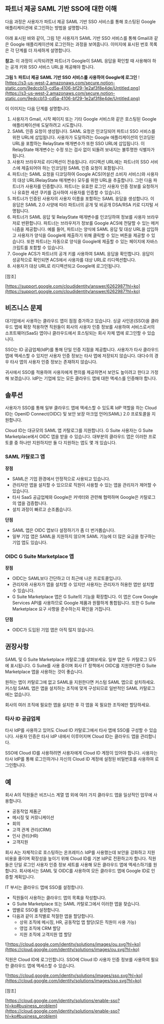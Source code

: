 ## 파트너 제공 SAML 기반 SSO에 대한 이해

다음 과정은 사용자가 파트너 제공 SAML 기반 SSO 서비스를 통해 호스팅된 Google 애플리케이션에 로그인하는 방법을 설명합니다.

아래 표시된 바와 같이, 그림 1은 사용자가 SAML 기반 SSO 서비스를 통해 Gmail과 같은 Google 애플리케이션에 로그인하는 과정을 보여줍니다. 이미지에 표시된 번호 목록은 각 단계를 더 자세하게 설명합니다.

**참고:** 이 과정이 시작되려면 파트너가 Google이 SAML 응답을 확인할 때 사용해야 하는 공개 키와 SSO 서비스 URL을 제공해야 합니다.

**그림 1: 파트너 제공 SAML 기반 SSO 서비스를 사용하여 Google에 로그인**
![https://s3-us-west-2.amazonaws.com/secure.notion-static.com/9edccb13-cd5a-4106-bf29-1e2af3f8e4de/Untitled.png](https://s3-us-west-2.amazonaws.com/secure.notion-static.com/9edccb13-cd5a-4106-bf29-1e2af3f8e4de/Untitled.png)

이 이미지는 다음 단계를 설명합니다.

1. 사용자가 Gmail, 시작 페이지 또는 기타 Google 서비스와 같은 호스팅된 Google 애플리케이션에 도달하려고 시도합니다.
2. SAML 인증 요청이 생성됩니다. SAML 요청은 인코딩되어 파트너 SSO 서비스를 위한 URL에 삽입됩니다. 사용자가 도달하려는 Google 애플리케이션의 인코딩된 URL을 포함하는 RelayState 매개변수가 또한 SSO URL에 삽입됩니다. 이 RelayState 매개변수는 수정 또는 검사 없이 되돌려 보내지는 불투명한 식별자가 됩니다.
3. 사용자 브라우저로 리디렉션이 전송됩니다. 리디렉션 URL에는 파트너의 SSO 서비스에 제출되어야 하는 인코딩된 SAML 인증 요청이 포함됩니다.
4. 파트너는 SAML 요청을 디코딩하여 Google ACS(어설션 소비자 서비스)와 사용자의 대상 URL(RelayState 매개변수) 모두를 위한 URL을 추출합니다. 그런 다음 파트너가 사용자를 인증합니다. 파트너는 유효한 로그인 사용자 인증 정보를 요청하거나 유효한 세션 쿠키를 검사하여 사용자를 인증할 수 있습니다.
5. 파트너가 인증된 사용자의 사용자 이름을 포함하는 SAML 응답을 생성합니다. 이 응답은 SAML 2.0 사양에 따라 파트너의 공개 및 비공개 DSA/RSA 키로 디지털 서명됩니다.
6. 파트너가 SAML 응답 및 RelayState 매개변수를 인코딩하여 정보를 사용자 브라우저로 반환합니다. 파트너는 브라우저가 정보를 Google ACS에 전달할 수 있는 메커니즘을 제공합니다. 예를 들어, 파트너는 양식에 SAML 응답 및 대상 URL을 삽입하고 사용자가 양식을 Google에 제출하기 위해 클릭할 수 있는 버튼을 제공할 수 있습니다. 또한 파트너는 자동으로 양식을 Google에 제출할 수 있는 페이지에 자바스크립트를 포함할 수 있습니다.
7. Google ACS가 파트너의 공개 키를 사용하여 SAML 응답을 확인합니다. 응답이 성공적으로 확인되면 ACS에서 사용자를 대상 URL로 리디렉션합니다.
8. 사용자가 대상 URL로 리디렉션되고 Google에 로그인됩니다.

[참조]

[https://support.google.com/cloudidentity/answer/6262987?hl=ko](https://support.google.com/cloudidentity/answer/6262987?hl=ko)

## 비즈니스 문제

대기업에서 사용하는 클라우드 앱이 점점 증가하고 있습니다. 싱글 사인온(SSO)을 클라우드 앱에 확장 적용하면 직원들이 회사의 사용자 인증 정보를 사용하여 서비스로서의 소프트웨어(SaaS) 앱이나 클라우드에서 호스팅되는 회사 자체 앱에 로그인할 수 있습니다.

SSO는 ID 공급업체(IdP)를 통해 단일 인증 지점을 제공합니다. 사용자가 타사 클라우드 앱에 액세스할 수 있지만 사용자 인증 정보는 타사 앱에 저장되지 않습니다. 대다수의 경우 타사 앱의 사용자 인증 정보는 존재하지 않습니다.

귀사에서 SSO를 적용하여 사용자에게 편의를 제공하면서 보안도 높이려고 한다고 가정해 보겠습니다. IdP는 기업에 있는 모든 클라우드 앱에 대한 액세스를 인증해야 합니다.

## 솔루션

사용자가 SSO를 통해 일부 클라우드 앱에 액세스할 수 있도록 IdP 역할을 하는 Cloud ID는 OpenID Connect(OIDC) 및 보안 보장 마크업 언어(SAML) 2.0 프로토콜을 지원합니다.

Cloud ID는 대규모의 SAML 앱 카탈로그를 지원합니다. G Suite 사용자는 G Suite Marketplace에서 OIDC 앱을 받을 수 있습니다. 대부분의 클라우드 앱은 이러한 프로토콜 중 하나만 지원하지만 둘 다 지원하는 앱도 몇 개 있습니다.

### SAML 카탈로그 앱

**장점**

- SAML은 기업 환경에서 안정적으로 사용되고 있습니다.
- 관리자만 앱을 설치할 수 있으므로 직원이 사용할 수 있는 앱을 관리자가 제어할 수 있습니다.
- 타사 SaaS 공급업체와 Google은 커넥터와 관련해 협력하며 Google은 카탈로그의 앱을 검증합니다.
- 설치 과정이 빠르고 순조롭습니다.

**단점**

- SAML 앱은 OIDC 앱보다 설정하기가 좀 더 번거롭습니다.
- 일부 기업 앱은 SAML을 지원하지 않으며 SAML 기능에 더 많은 요금을 청구하는 기업 앱도 있습니다.

### OIDC G Suite Marketplace 앱

**장점**

- OIDC는 SAML보다 간단하고 더 최근에 나온 프로토콜입니다.
- 관리자와 사용자가 앱을 설치할 수 있지만 사용자는 관리자가 허용한 앱만 설치할 수 있습니다.
- G Suite Marketplace 앱은 G Suite의 기능을 확장합니다. 이 앱은 Core Google Services API를 사용하므로 Google 제품과 원활하게 통합됩니다. 또한 G Suite Marketplace 요구 사항을 준수하는지 확인을 거칩니다.

**단점**

- OIDC가 도입된 기업 앱은 아직 많지 않습니다.

## 권장사항

SAML 및 G Suite Marketplace 카탈로그를 살펴보세요. 일부 앱은 두 카탈로그 모두에 표시됩니다. G Suite를 사용 중이며 회사 IT 정책에서 OIDC를 지원한다면 G Suite Marketplace 앱을 사용하는 것이 좋습니다.

원하는 앱이 카탈로그에 없고 SAML을 지원한다면 커스텀 SAML 앱으로 설치하세요. 커스텀 SAML 앱은 앱을 설치하는 조직에 맞게 구성되므로 일반적인 SAML 카탈로그에는 없습니다.

회사의 여러 조직에 필요한 앱을 설치한 후 각 앱을 꼭 필요한 조직에만 할당하세요.

### 타사 ID 공급업체

타사 IdP를 사용하고 있어도 Cloud ID 카탈로그에서 타사 앱에 SSO를 구성할 수 있습니다. 사용자 인증은 타사 IdP 내에서 이루어지며 Cloud ID는 클라우드 앱을 관리합니다.

SSO에 Cloud ID를 사용하려면 사용자에게 Cloud ID 계정이 있어야 합니다. 사용자는 타사 IdP를 통해 로그인하거나 자신의 Cloud ID 계정에 설정된 비밀번호를 사용하여 로그인합니다.

## 예

회사 A의 직원들은 비즈니스 계열 앱 외에 여러 가지 클라우드 앱을 일상적인 업무에 사용합니다.

- 공동작업 제품군
- 메시징 및 커뮤니케이션
- 회의
- 고객 관계 관리(CRM)
- 인사 관리(HR)
- 고객지원

회사 A는 자체적으로 호스팅하는 온프레미스 IdP를 사용했는데 보안을 강화하고 지원 비용을 줄이며 확장성을 높이기 위해 Cloud ID를 기본 IdP로 전환하고자 합니다. 직원들은 단일 로그인 사용자 인증 정보 세트를 사용해 모든 클라우드 앱에 액세스하기를 원합니다. 회사에서는 SAML 및 OIDC를 사용하여 모든 클라우드 앱에 Google ID로 인증할 계획입니다.

IT 부서는 클라우드 앱에 SSO를 설정합니다.

- 직원들이 사용하는 클라우드 앱의 목록을 작성합니다.
- G Suite Marketplace 또는 SAML 카탈로그에서 이러한 앱을 찾습니다.
- 앱별로 SSO를 설정합니다.
- 다음과 같이 조직별로 적절한 앱을 할당합니다.
    - 상위 조직에 메시징, HR, 공동작업 앱 할당(모든 직원이 사용 가능)
    - 영업 조직에 CRM 할당
    - 지원 조직에 고객지원 앱 할당

![https://cloud.google.com/identity/solutions/images/ou.svg?hl=ko](https://cloud.google.com/identity/solutions/images/ou.svg?hl=ko)

직원은 Cloud ID에 로그인합니다. SSO에 Cloud ID 사용자 인증 정보를 사용하여 필요한 클라우드 앱에 액세스할 수 있습니다.

![https://cloud.google.com/identity/solutions/images/sso.svg?hl=ko](https://cloud.google.com/identity/solutions/images/sso.svg?hl=ko)

[참조]

[https://cloud.google.com/identity/solutions/enable-sso?hl=ko#business_problem](https://cloud.google.com/identity/solutions/enable-sso?hl=ko#business_problem)
